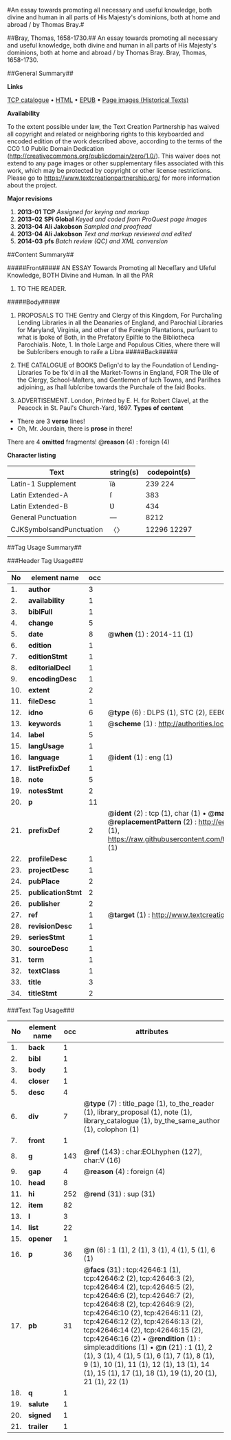 #An essay towards promoting all necessary and useful knowledge, both divine and human in all parts of His Majesty's dominions, both at home and abroad / by Thomas Bray.#

##Bray, Thomas, 1658-1730.##
An essay towards promoting all necessary and useful knowledge, both divine and human in all parts of His Majesty's dominions, both at home and abroad / by Thomas Bray.
Bray, Thomas, 1658-1730.

##General Summary##

**Links**

[TCP catalogue](http://www.ota.ox.ac.uk/tcp/)  • 
[HTML](http://tei.it.ox.ac.uk/tcp/Texts-HTML/free/A29/A29258.html)  • 
[EPUB](http://tei.it.ox.ac.uk/tcp/Texts-EPUB/free/A29/A29258.epub) • 
[Page images (Historical Texts)](https://historicaltexts.jisc.ac.uk/eebo-09296488e)

**Availability**

To the extent possible under law, the Text Creation Partnership has waived all copyright and related or neighboring rights to this keyboarded and encoded edition of the work described above, according to the terms of the CC0 1.0 Public Domain Dedication (http://creativecommons.org/publicdomain/zero/1.0/). This waiver does not extend to any page images or other supplementary files associated with this work, which may be protected by copyright or other license restrictions. Please go to https://www.textcreationpartnership.org/ for more information about the project.

**Major revisions**

1. __2013-01__ __TCP__ *Assigned for keying and markup*
1. __2013-02__ __SPi Global__ *Keyed and coded from ProQuest page images*
1. __2013-04__ __Ali Jakobson__ *Sampled and proofread*
1. __2013-04__ __Ali Jakobson__ *Text and markup reviewed and edited*
1. __2014-03__ __pfs__ *Batch review (QC) and XML conversion*

##Content Summary##

#####Front#####
AN ESSAY Towards Promoting all Neceſſary and Uſeful Knowledge, BOTH Divine and Human. In all the PAR
1. TO THE READER.

#####Body#####

1. PROPOSALS TO THE Gentry and Clergy of this Kingdom, For Purchaſing Lending Libraries in all the Deanaries of England, and Parochial Libraries for Maryland, Virginia, and other of the Foreign Plantations, purſuant to what is ſpoke of Both, in the Prefatory Epiſtle to the Bibliotheca Parochialis.
Note, 1. In thoſe Large and Populous Cities, where there will be Subſcribers enough to raiſe a Libra
#####Back#####

1. THE CATALOGUE of BOOKS Deſign'd to lay the Foundation of Lending-Libraries To be fix'd in all the Market-Towns in England, FOR The Ʋſe of the Clergy, School-Maſters, and Gentlemen of ſuch Towns, and Pariſhes adjoining, as ſhall ſubſcribe towards the Purchaſe of the ſaid Books.

1. ADVERTISEMENT.
London, Printed by E. H. for Robert Clavel, at the Peacock in St. Paul's Church-Yard, 1697.
**Types of content**

  * There are 3 **verse** lines!
  * Oh, Mr. Jourdain, there is **prose** in there!

There are 4 **omitted** fragments! 
 @__reason__ (4) : foreign (4)

**Character listing**


|Text|string(s)|codepoint(s)|
|---|---|---|
|Latin-1 Supplement|ïà|239 224|
|Latin Extended-A|ſ|383|
|Latin Extended-B|Ʋ|434|
|General Punctuation|—|8212|
|CJKSymbolsandPunctuation|〈〉|12296 12297|

##Tag Usage Summary##

###Header Tag Usage###

|No|element name|occ|attributes|
|---|---|---|---|
|1.|__author__|3||
|2.|__availability__|1||
|3.|__biblFull__|1||
|4.|__change__|5||
|5.|__date__|8| @__when__ (1) : 2014-11 (1)|
|6.|__edition__|1||
|7.|__editionStmt__|1||
|8.|__editorialDecl__|1||
|9.|__encodingDesc__|1||
|10.|__extent__|2||
|11.|__fileDesc__|1||
|12.|__idno__|6| @__type__ (6) : DLPS (1), STC (2), EEBO-CITATION (1), OCLC (1), VID (1)|
|13.|__keywords__|1| @__scheme__ (1) : http://authorities.loc.gov/ (1)|
|14.|__label__|5||
|15.|__langUsage__|1||
|16.|__language__|1| @__ident__ (1) : eng (1)|
|17.|__listPrefixDef__|1||
|18.|__note__|5||
|19.|__notesStmt__|2||
|20.|__p__|11||
|21.|__prefixDef__|2| @__ident__ (2) : tcp (1), char (1)  •  @__matchPattern__ (2) : ([0-9\-]+):([0-9IVX]+) (1), (.+) (1)  •  @__replacementPattern__ (2) : http://eebo.chadwyck.com/downloadtiff?vid=$1&page=$2 (1), https://raw.githubusercontent.com/textcreationpartnership/Texts/master/tcpchars.xml#$1 (1)|
|22.|__profileDesc__|1||
|23.|__projectDesc__|1||
|24.|__pubPlace__|2||
|25.|__publicationStmt__|2||
|26.|__publisher__|2||
|27.|__ref__|1| @__target__ (1) : http://www.textcreationpartnership.org/docs/. (1)|
|28.|__revisionDesc__|1||
|29.|__seriesStmt__|1||
|30.|__sourceDesc__|1||
|31.|__term__|1||
|32.|__textClass__|1||
|33.|__title__|3||
|34.|__titleStmt__|2||


###Text Tag Usage###

|No|element name|occ|attributes|
|---|---|---|---|
|1.|__back__|1||
|2.|__bibl__|1||
|3.|__body__|1||
|4.|__closer__|1||
|5.|__desc__|4||
|6.|__div__|7| @__type__ (7) : title_page (1), to_the_reader (1), library_proposal (1), note (1), library_catalogue (1), by_the_same_author (1), colophon (1)|
|7.|__front__|1||
|8.|__g__|143| @__ref__ (143) : char:EOLhyphen (127), char:V (16)|
|9.|__gap__|4| @__reason__ (4) : foreign (4)|
|10.|__head__|8||
|11.|__hi__|252| @__rend__ (31) : sup (31)|
|12.|__item__|82||
|13.|__l__|3||
|14.|__list__|22||
|15.|__opener__|1||
|16.|__p__|36| @__n__ (6) : 1 (1), 2 (1), 3 (1), 4 (1), 5 (1), 6 (1)|
|17.|__pb__|31| @__facs__ (31) : tcp:42646:1 (1), tcp:42646:2 (2), tcp:42646:3 (2), tcp:42646:4 (2), tcp:42646:5 (2), tcp:42646:6 (2), tcp:42646:7 (2), tcp:42646:8 (2), tcp:42646:9 (2), tcp:42646:10 (2), tcp:42646:11 (2), tcp:42646:12 (2), tcp:42646:13 (2), tcp:42646:14 (2), tcp:42646:15 (2), tcp:42646:16 (2)  •  @__rendition__ (1) : simple:additions (1)  •  @__n__ (21) : 1 (1), 2 (1), 3 (1), 4 (1), 5 (1), 6 (1), 7 (1), 8 (1), 9 (1), 10 (1), 11 (1), 12 (1), 13 (1), 14 (1), 15 (1), 17 (1), 18 (1), 19 (1), 20 (1), 21 (1), 22 (1)|
|18.|__q__|1||
|19.|__salute__|1||
|20.|__signed__|1||
|21.|__trailer__|1||
